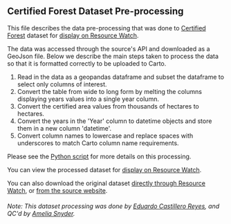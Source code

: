 ## Certified Forest Dataset Pre-processing
This file describes the data pre-processing that was done to [Certified Forest](https://unstats-undesa.opendata.arcgis.com/datasets/13a621d222c243dc906d7ee53d13eff3) dataset for [display on Resource Watch](https://bit.ly/3xqZ391).

The data was accessed through the source's API and downloaded as a GeoJson file. Below we describe the main steps taken to process the data so that it is formatted correctly to be uploaded to Carto.

1. Read in the data as a geopandas dataframe and subset the dataframe to select only columns of interest. 
2. Convert the table from wide to long form by melting the columns displaying years values into a single year column.
3. Convert the certified area values from thousands of hectares to hectares.
3. Convert the years in the 'Year' column to datetime objects and store them in a new column 'datetime'.
4. Convert column names to lowercase and replace spaces with underscores to match Carto column name requirements.

Please see the [Python script](https://github.com/resource-watch/data-pre-processing/blob/master/for_021_rw1_certified_forest/for_021_rw1_certified_forest_processing.py) for more details on this processing.

You can view the processed dataset for [display on Resource Watch](https://bit.ly/3xqZ391).

You can also download the original dataset [directly through Resource Watch](https://wri-public-data.s3.amazonaws.com/resourcewatch/for_021_rw1_certified_forest.zip), or [from the source website](https://unstats-undesa.opendata.arcgis.com/datasets/13a621d222c243dc906d7ee53d13eff3).

###### Note: This dataset processing was done by [Eduardo Castillero Reyes](https://wrimexico.org/profile/eduardo-castillero-reyes), and QC'd by [Amelia Snyder](https://www.wri.org/profile/amelia-snyder).
